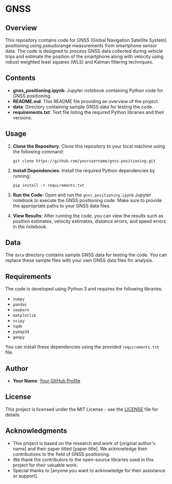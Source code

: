 # GNSS

## Overview
This repository contains code for GNSS (Global Navigation Satellite System) positioning using pseudorange measurements from smartphone sensor data. The code is designed to process GNSS data collected during vehicle trips and estimate the position of the smartphone along with velocity using robust weighted least squares (WLS) and Kalman filtering techniques.

## Contents
- **gnss_positioning.ipynb**: Jupyter notebook containing Python code for GNSS positioning.
- **README.md**: This README file providing an overview of the project.
- **data**: Directory containing sample GNSS data for testing the code.
- **requirements.txt**: Text file listing the required Python libraries and their versions.

## Usage
1. **Clone the Repository**: Clone this repository to your local machine using the following command:
   ```
   git clone https://github.com/yourusername/gnss-positioning.git
   ```

2. **Install Dependencies**: Install the required Python dependencies by running:
   ```
   pip install -r requirements.txt
   ```

3. **Run the Code**: Open and run the `gnss_positioning.ipynb` Jupyter notebook to execute the GNSS positioning code. Make sure to provide the appropriate paths to your GNSS data files.

4. **View Results**: After running the code, you can view the results such as position estimates, velocity estimates, distance errors, and speed errors in the notebook.

## Data
The `data` directory contains sample GNSS data for testing the code. You can replace these sample files with your own GNSS data files for analysis.

## Requirements
The code is developed using Python 3 and requires the following libraries:
- `numpy`
- `pandas`
- `seaborn`
- `matplotlib`
- `scipy`
- `tqdm`
- `pymap3d`
- `geopy`

You can install these dependencies using the provided `requirements.txt` file.

## Author
- **Your Name**: [Your GitHub Profile](https://github.com/awrsha)

## License
This project is licensed under the MIT License - see the [LICENSE](LICENSE) file for details.

## Acknowledgments
- This project is based on the research and work of [original author's name] and their paper titled [paper title]. We acknowledge their contributions to the field of GNSS positioning.
- We thank the contributors to the open-source libraries used in this project for their valuable work.
- Special thanks to [anyone you want to acknowledge for their assistance or support].
